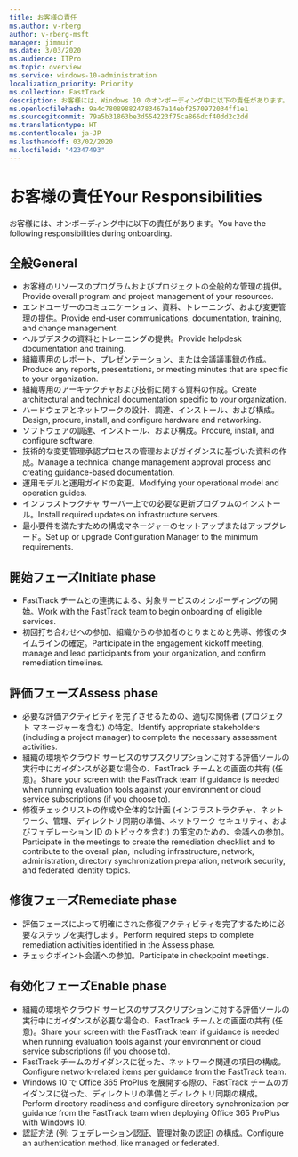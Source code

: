```yaml
---
title: お客様の責任
ms.author: v-rberg
author: v-rberg-msft
manager: jimmuir
ms.date: 3/03/2020
ms.audience: ITPro
ms.topic: overview
ms.service: windows-10-administration
localization_priority: Priority
ms.collection: FastTrack
description: お客様には、Windows 10 のオンボーディング中に以下の責任があります。
ms.openlocfilehash: 9a4c780898824783467a14ebf2570972034ff1e1
ms.sourcegitcommit: 79a5b31863be3d554223f75ca866dcf40dd2c2dd
ms.translationtype: HT
ms.contentlocale: ja-JP
ms.lasthandoff: 03/02/2020
ms.locfileid: "42347493"
---
```

# <a name="your-responsibilities"></a><span data-ttu-id="00b16-103">お客様の責任</span><span class="sxs-lookup"><span data-stu-id="00b16-103">Your Responsibilities</span></span>

<span data-ttu-id="00b16-104">お客様には、オンボーディング中に以下の責任があります。</span><span class="sxs-lookup"><span data-stu-id="00b16-104">You have the following responsibilities during onboarding.</span></span>

## <a name="general"></a><span data-ttu-id="00b16-105">全般</span><span class="sxs-lookup"><span data-stu-id="00b16-105">General</span></span>

- <span data-ttu-id="00b16-106">お客様のリソースのプログラムおよびプロジェクトの全般的な管理の提供。</span><span class="sxs-lookup"><span data-stu-id="00b16-106">Provide overall program and project management of your resources.</span></span>
- <span data-ttu-id="00b16-107">エンドユーザーのコミュニケーション、資料、トレーニング、および変更管理の提供。</span><span class="sxs-lookup"><span data-stu-id="00b16-107">Provide end-user communications, documentation, training, and change management.</span></span>
- <span data-ttu-id="00b16-108">ヘルプデスクの資料とトレーニングの提供。</span><span class="sxs-lookup"><span data-stu-id="00b16-108">Provide helpdesk documentation and training.</span></span>
- <span data-ttu-id="00b16-109">組織専用のレポート、プレゼンテーション、または会議議事録の作成。</span><span class="sxs-lookup"><span data-stu-id="00b16-109">Produce any reports, presentations, or meeting minutes that are specific to your organization.</span></span>
- <span data-ttu-id="00b16-110">組織専用のアーキテクチャおよび技術に関する資料の作成。</span><span class="sxs-lookup"><span data-stu-id="00b16-110">Create architectural and technical documentation specific to your organization.</span></span>
- <span data-ttu-id="00b16-111">ハードウェアとネットワークの設計、調達、インストール、および構成。</span><span class="sxs-lookup"><span data-stu-id="00b16-111">Design, procure, install, and configure hardware and networking.</span></span>
- <span data-ttu-id="00b16-112">ソフトウェアの調達、インストール、および構成。</span><span class="sxs-lookup"><span data-stu-id="00b16-112">Procure, install, and configure software.</span></span>
- <span data-ttu-id="00b16-113">技術的な変更管理承認プロセスの管理およびガイダンスに基づいた資料の作成。</span><span class="sxs-lookup"><span data-stu-id="00b16-113">Manage a technical change management approval process and creating guidance-based documentation.</span></span>
- <span data-ttu-id="00b16-114">運用モデルと運用ガイドの変更。</span><span class="sxs-lookup"><span data-stu-id="00b16-114">Modifying your operational model and operation guides.</span></span>
- <span data-ttu-id="00b16-115">インフラストラクチャ サーバー上での必要な更新プログラムのインストール。</span><span class="sxs-lookup"><span data-stu-id="00b16-115">Install required updates on infrastructure servers.</span></span>
- <span data-ttu-id="00b16-116">最小要件を満たすための構成マネージャーのセットアップまたはアップグレード。</span><span class="sxs-lookup"><span data-stu-id="00b16-116">Set up or upgrade Configuration Manager to the minimum requirements.</span></span>

## <a name="initiate-phase"></a><span data-ttu-id="00b16-117">開始フェーズ</span><span class="sxs-lookup"><span data-stu-id="00b16-117">Initiate phase</span></span>

- <span data-ttu-id="00b16-118">FastTrack チームとの連携による、対象サービスのオンボーディングの開始。</span><span class="sxs-lookup"><span data-stu-id="00b16-118">Work with the FastTrack team to begin onboarding of eligible services.</span></span>
- <span data-ttu-id="00b16-119">初回打ち合わせへの参加、組織からの参加者のとりまとめと先導、修復のタイムラインの確定。</span><span class="sxs-lookup"><span data-stu-id="00b16-119">Participate in the engagement kickoff meeting, manage and lead participants from your organization, and confirm remediation timelines.</span></span>

## <a name="assess-phase"></a><span data-ttu-id="00b16-120">評価フェーズ</span><span class="sxs-lookup"><span data-stu-id="00b16-120">Assess phase</span></span>

- <span data-ttu-id="00b16-121">必要な評価アクティビティを完了させるための、適切な関係者 (プロジェクト マネージャーを含む) の特定。</span><span class="sxs-lookup"><span data-stu-id="00b16-121">Identify appropriate stakeholders (including a project manager) to complete the necessary assessment activities.</span></span>
- <span data-ttu-id="00b16-122">組織の環境やクラウド サービスのサブスクリプションに対する評価ツールの実行中にガイダンスが必要な場合の、FastTrack チームとの画面の共有 (任意)。</span><span class="sxs-lookup"><span data-stu-id="00b16-122">Share your screen with the FastTrack team if guidance is needed when running evaluation tools against your environment or cloud service subscriptions (if you choose to).</span></span>
- <span data-ttu-id="00b16-123">修復チェックリストの作成や全体的な計画 (インフラストラクチャ、ネットワーク、管理、ディレクトリ同期の準備、ネットワーク セキュリティ、およびフェデレーション ID のトピックを含む) の策定のための、会議への参加。</span><span class="sxs-lookup"><span data-stu-id="00b16-123">Participate in the meetings to create the remediation checklist and to contribute to the overall plan, including infrastructure, network, administration, directory synchronization preparation, network security, and federated identity topics.</span></span>

## <a name="remediate-phase"></a><span data-ttu-id="00b16-124">修復フェーズ</span><span class="sxs-lookup"><span data-stu-id="00b16-124">Remediate phase</span></span>

- <span data-ttu-id="00b16-125">評価フェーズによって明確にされた修復アクティビティを完了するために必要なステップを実行します。</span><span class="sxs-lookup"><span data-stu-id="00b16-125">Perform required steps to complete remediation activities identified in the Assess phase.</span></span>
- <span data-ttu-id="00b16-126">チェックポイント会議への参加。</span><span class="sxs-lookup"><span data-stu-id="00b16-126">Participate in checkpoint meetings.</span></span>

## <a name="enable-phase"></a><span data-ttu-id="00b16-127">有効化フェーズ</span><span class="sxs-lookup"><span data-stu-id="00b16-127">Enable phase</span></span>

- <span data-ttu-id="00b16-128">組織の環境やクラウド サービスのサブスクリプションに対する評価ツールの実行中にガイダンスが必要な場合の、FastTrack チームとの画面の共有 (任意)。</span><span class="sxs-lookup"><span data-stu-id="00b16-128">Share your screen with the FastTrack team if guidance is needed when running evaluation tools against your environment or cloud service subscriptions (if you choose to).</span></span>
- <span data-ttu-id="00b16-129">FastTrack チームのガイダンスに従った、ネットワーク関連の項目の構成。</span><span class="sxs-lookup"><span data-stu-id="00b16-129">Configure network-related items per guidance from the FastTrack team.</span></span>
- <span data-ttu-id="00b16-130">Windows 10 で Office 365 ProPlus を展開する際の、FastTrack チームのガイダンスに従った、ディレクトリの準備とディレクトリ同期の構成。</span><span class="sxs-lookup"><span data-stu-id="00b16-130">Perform directory readiness and configure directory synchronization per guidance from the FastTrack team when deploying Office 365 ProPlus with Windows 10.</span></span>
- <span data-ttu-id="00b16-131">認証方法 (例: フェデレーション認証、管理対象の認証) の構成。</span><span class="sxs-lookup"><span data-stu-id="00b16-131">Configure an authentication method, like managed or federated.</span></span>







  

  

 